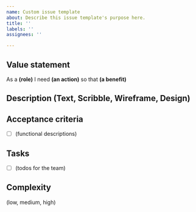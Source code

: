 ```yaml
---
name: Custom issue template
about: Describe this issue template's purpose here.
title: ''
labels: ''
assignees: ''

---
```


## Value statement
As a **(role)** 
I need **(an action)** 
so that **(a benefit)** 

## Description (Text, Scribble, Wireframe, Design)

## Acceptance criteria
- [ ] (functional descriptions)

## Tasks
- [ ] (todos for the team)

## Complexity
(low, medium, high)
